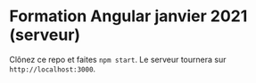 # Formation Angular janvier 2021 (serveur) #

Clônez ce repo et faites `npm start`. Le serveur tournera sur `http://localhost:3000`.
